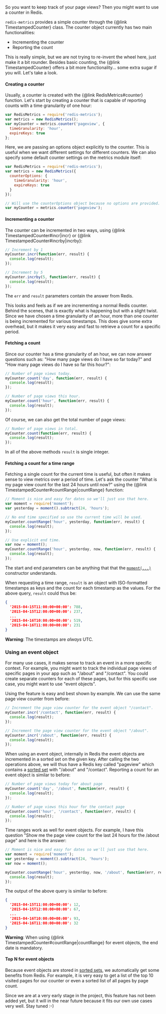 So you want to keep track of your page views? Then you might want to use a
counter in Redis.

`redis-metrics` provides a simple counter through the {@link
TimestampedCounter} class. The counter object currently has two main
functionalities:

* Incrementing the counter
* Reporting the count

This is really simple, but we are not trying to re-invent the wheel here, just
make it a bit rounder. Besides basic counting, the {@link TimestampedCounter}
offers a bit more functionality... some extra sugar if you will. Let's take a
look.

#### Creating a counter

Usually, a counter is created with the {@link RedisMetrics#counter} function.
Let's start by creating a counter that is capable of reporting counts with a
time granularity of one hour:

```javascript
var RedisMetrics = require('redis-metrics');
var metrics = new RedisMetrics();
var myCounter = metrics.counter('pageview', {
  timeGranularity: 'hour',
  expireKeys: true
};
```

Here, we are passing an options object explicitly to the counter. This is
useful when we want different settings for different counters. We can also
specify some default counter settings on the metrics module itself:

```javascript
var RedisMetrics = require('redis-metrics');
var metrics = new RedisMetrics({
  counterOptions: {
    timeGranularity: 'hour',
    expireKeys: true
  }
});

// Will use the counterOptions object because no options are provided.
var myCounter = metrics.counter('pageview');
```

#### Incrementing a counter

The counter can be incremented in two ways, using {@link
TimestampedCounter#incr|incr} or {@link TimestampedCounter#incrby|incrby}:

```javascript
// Increment by 1
myCounter.incr(function(err, result) {
  console.log(result);
});

// Increment by 5
myCounter.incrby(5, function(err, result) {
  console.log(result);
});
```

The `err` and `result` parameters contain the answer from Redis.

This looks and feels as if we are incrementing a normal Redis counter. Behind
the scenes, that is exactly what is happening but with a slight twist. Since we
have chosen a time granularity of an hour, more than one counter is being
incremented for various timestamps. This does give some extra overhead, but it
makes it very easy and fast to retrieve a count for a specific period.

#### Fetching a count

Since our counter has a time granularity of an hour, we can now answer
questions such as: "How many page views do I have so far today?" and "How many
page views do I have so far this hour?":

```javascript
// Number of page views today.
myCounter.count('day', function(err, result) {
  console.log(result);
});

// Number of page views this hour.
myCounter.count('hour', function(err, result) {
  console.log(result);
});
```

Of course, we can also get the total number of page views:

```javascript
// Number of page views in total.
myCounter.count(function(err, result) {
  console.log(result);
});
```

In all of the above methods `result` is single integer.

#### Fetching a count for a time range

Fetching a single count for the current time is useful, but often it makes
sense to view metrics over a period of time. Let's ask the counter "What is my
page view count for the last 24 hours until now?" using the {@link
TimestampedCounter#countRange|countRange} function:

```javascript
// Moment is nice and easy for dates so we'll just use that here.
var moment = require('moment');
var yesterday = moment().subtract(24, 'hours');

// No end time specified so use the current time will be used.
myCounter.countRange('hour', yesterday, function(err, result) {
  console.log(result);
});

// Use explicit end time.
var now = moment();
myCounter.countRange('hour', yesterday, now, function(err, result) {
  console.log(result);
});
```

The start and end parameters can be anything that that the
[`moment(...)`](http://momentjs.com/docs/#/parsing/) constructor understands.

When requesting a time range, `result` is an object with ISO-formatted
timestamps as keys and the count for each timestamp as the values. For the
above query, `result` could thus be:

```json
{
  '2015-04-15T11:00:00+00:00': 788,
  '2015-04-15T12:00:00+00:00': 237,
  ...
  '2015-04-16T10:00:00+00:00': 519,
  '2015-04-16T11:00:00+00:00': 231
}
```

**Warning**: The timestamps are *always* UTC.

### Using an event object

For many use cases, it makes sense to track an event in a more specific
context. For example, you might want to track the individual page views of
specific pages in your app such as "/about" and "/contact". You could create
separate counters for each of these pages, but for this specific use case, you
might want to use "event objects".

Using the feature is easy and best shown by example. We can use the same page
view counter from before:

```javascript
// Increment the page view counter for the event object "/contact".
myCounter.incr('/contact', function(err, result) {
  console.log(result);
});

// Increment the page view counter for the event object "/about".
myCounter.incr('/about', function(err, result) {
  console.log(result);
});
```

When using an event object, internally in Redis the event objects are
incremented in a sorted set on the given key. After calling the two operations
above, we will thus have a Redis key called "pageview" which contains a [sorted
set](http://redis.io/topics/data-types) with "/about" and "/contact".
Reporting a count for an event object is similar to before:

```javascript
// Number of page views today for about page
myCounter.count('day', '/about', function(err, result) {
  console.log(result);
});

// Number of page views this hour for the contact page
myCounter.count('hour', '/contact', function(err, result) {
  console.log(result);
});
```

Time ranges work as well for event objects. For example, I have this question
"Show me the page view count for the last 24 hours for the /about page" and
here is the answer:

```javascript
// Moment is nice and easy for dates so we'll just use that here.
var moment = require('moment');
var yesterday = moment().subtract(24, 'hours');
var now = moment();

myCounter.countRange('hour', yesterday, now, '/about', function(err, result) {
  console.log(result);
});
```

The output of the above query is similar to before:

```json
{
  '2015-04-15T11:00:00+00:00': 12,
  '2015-04-15T12:00:00+00:00': 67,
  ...
  '2015-04-16T10:00:00+00:00': 93,
  '2015-04-16T11:00:00+00:00': 32
}
```

**Warning**: When using {@link TimestampedCounter#countRange|countRange} for
event objects, the end date is mandatory.

#### Top N for event objects

Because event objects are stored in [sorted
sets](http://redis.io/topics/data-types#sorted-sets), we automatically get some
benefits from Redis. For example, it is very easy to get a list of the top 10
visited pages for our counter or even a sorted list of all pages by page count.

Since we are at a very early stage in the project, this feature has not been
added yet, but it will in the near future because it fits our own use cases
very well. Stay tuned :-)
